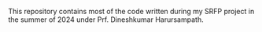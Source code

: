 This repository contains most of the code written during my SRFP project in the summer of 2024 under Prf. Dineshkumar Harursampath.
